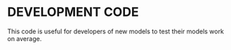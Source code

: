 # DEVELOPMENT CODE 

This code is useful for developers of new models to test their models work on average. 





